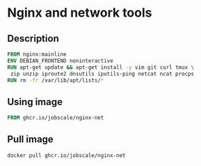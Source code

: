 # Nginx and network tools

## Description

```Dockerfile
FROM nginx:mainline
ENV DEBIAN_FRONTEND noninteractive
RUN apt-get update && apt-get install -y vim git curl tmux \
 zip unzip iproute2 dnsutils iputils-ping netcat ncat procps
RUN rm -fr /var/lib/apt/lists/*
```

## Using image

```Dockerfile
FROM ghcr.io/jobscale/nginx-net
```

## Pull image

```bash
docker pull ghcr.io/jobscale/nginx-net
```
